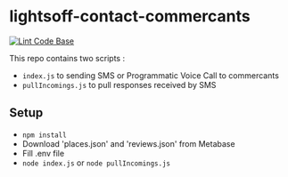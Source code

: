 # lightsoff-contact-commercants

[![Lint Code Base](https://github.com/LaReserveTech/lightsoff-contact-commercants/actions/workflows/linter.yml/badge.svg)](https://github.com/LaReserveTech/lightsoff-contact-commercants/actions/workflows/linter.yml)

This repo contains two scripts :
- `index.js` to sending SMS or Programmatic Voice Call to commercants
- `pullIncomings.js` to pull responses received by SMS

## Setup
- `npm install`
- Download 'places.json' and 'reviews.json' from Metabase
- Fill .env file
- `node index.js` or `node pullIncomings.js`
